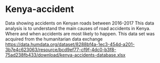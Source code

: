 # Kenya-accident
Data showing accidents on Kenyan roads between 2016-2017
This data analysis is to understand the main causes of road accidents in Kenya. Where and when accidents are most likely to happen. 
This data set was acquired from the humanitarian data exchange https://data.humdata.org/dataset/8288bf4a-1ec3-454d-a201-3b7e4c623063/resource/bcd9ef77-cf9f-4dc0-b3f8-75ad238fb433/download/kenya-accidents-database.xlsx
